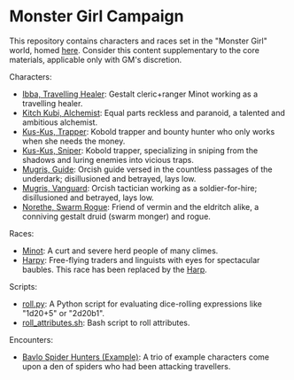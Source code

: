 # Monster Girl Campaign

This repository contains characters and races set in the "Monster Girl" world, homed [here](https://messydeci.github.io/Monster-Girl-Campaign-v3.0/index.html). Consider this content supplementary to the core materials, applicable only with GM's discretion.

Characters:

- [Ibba, Travelling Healer](./characters/ibba.md): Gestalt cleric+ranger Minot working as a travelling healer.
- [Kitch Kubi, Alchemist](./characters/kitch_kubi.md): Equal parts reckless and paranoid, a talented and ambitious alchemist.
- [Kus-Kus, Trapper](./characters/kus_kus.md): Kobold trapper and bounty hunter who only works when she needs the money.
- [Kus-Kus, Sniper](./characters/kus_kus_sniper.md): Kobold trapper, specializing in sniping from the shadows and luring enemies into vicious traps.
- [Mugris, Guide](./characters/mugris.md): Orcish guide versed in the countless passages of the underdark; disillusioned and betrayed, lays low.
- [Mugris, Vanguard](./characters/mugris_vanguard.md): Orcish tactician working as a soldier-for-hire; disillusioned and betrayed, lays low.
- [Norethe, Swarm Rogue](./characters/norethe.md): Friend of vermin and the eldritch alike, a conniving gestalt druid (swarm monger) and rogue.

Races:

- [Minot](./races/minot.md): A curt and severe herd people of many climes.
- [Harpy](./races/harpy.md): Free-flying traders and linguists with eyes for spectacular baubles. This race has been replaced by the [Harp](https://messydeci.github.io/Monster-Girl-Campaign-v3.0/races/harp.html).

Scripts:

- [roll.py](./scripts/roll.py): A Python script for evaluating dice-rolling expressions like "1d20+5" or "2d20b1".
- [roll_attributes.sh](./scripts/roll_attributes.sh): Bash script to roll attributes.

Encounters:

- [Bavlo Spider Hunters (Example)](./encounters/example_bavlo_spider_hunters.md): A trio of example characters come upon a den of spiders who had been attacking travellers.

